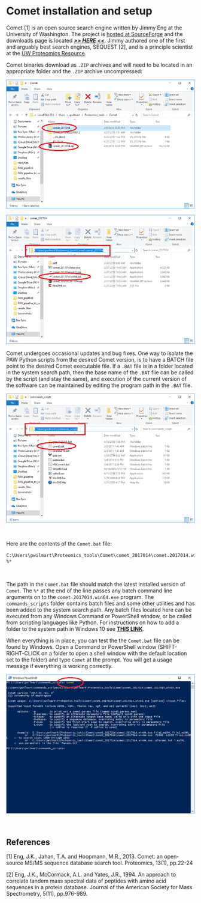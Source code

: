 # Comet installation and setup

Comet [1] is an open source search engine written by Jimmy Eng at the University of Washington. The project is [hosted at SourceForge](http://comet-ms.sourceforge.net/) and the downloads page is located [**_>> HERE <<_**](https://sourceforge.net/projects/comet-ms/files/). Jimmy authored one of the first and arguably best search engines, SEQUEST [2], and is a principle scientist at the [UW Proteomics Resource](http://proteomicsresource.washington.edu/).

Comet binaries download as `.ZIP` archives and will need to be located in an appropriate folder and the `.ZIP` archive uncompressed:


![Comet_download](../images/Comet_download.png)

![Comet_folder](../images/Comet_folder.png)

Comet undergoes occasional updates and bug fixes. One way to isolate the PAW Python scripts from the desired Comet version, is to have a BATCH file point to the desired Comet executable file. If a `.BAT` file is in a folder located in the system search path, then the base name of the `.BAT` file can be called by the script (and stay the same), and execution of the current version of the software can be maintained by editing the program path in the `.BAT` file.

![Comet_batch](../images/Comet_batch.png)

<br>

Here are the contents of the `Comet.bat` file:
```
C:\Users\pwilmart\Proteomics_tools\Comet\comet_2017014\comet.2017014.win64.exe %*
```

<br>

The path in the `Comet.bat` file should match the latest installed version of `Comet`. The `%*` at the end of the line passes any batch command line arguments on to the `comet.2017014.win64.exe` program. The `commands_scripts` folder contains batch files and some other utilities and has been added to the system search path. Any batch files located here can be executed from any Windows Command or PowerShell window, or be called from scripting languages like Python. For instructions on how to add a folder to the system path in Windows 10 see [**THIS LINK**](https://stackoverflow.com/questions/44272416/how-to-add-a-folder-to-path-environment-variable-in-windows-10-with-screensho).

When everything is in place, you can test the the `Comet.bat` file can be found by Windows. Open a  Command or PowerShell window (SHIFT-RIGHT-CLICK on a folder to open a shell window with the default location set to the folder) and type `Comet` at the prompt. You will get a usage message if everything is working correctly.

![Comet_command](../images/Comet_command.png)

<br>

## References

[1] Eng, J.K., Jahan, T.A. and Hoopmann, M.R., 2013. Comet: an open‐source MS/MS sequence database search tool. Proteomics, 13(1), pp.22-24

[2] Eng, J.K., McCormack, A.L. and Yates, J.R., 1994. An approach to correlate tandem mass spectral data of peptides with amino acid sequences in a protein database. Journal of the American Society for Mass Spectrometry, 5(11), pp.976-989.
